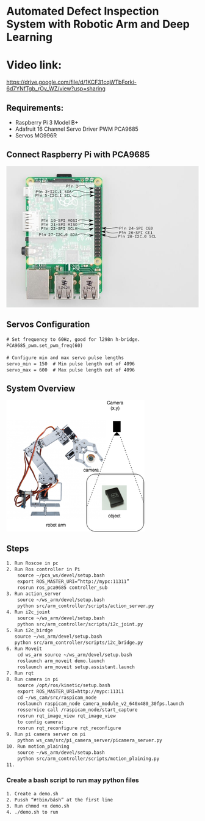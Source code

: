 # Automated Defect Inspection System with Robotic Arm and Deep Learning
# Video link:
https://drive.google.com/file/d/1KCF31cqWTbForki-6d7YNfTgb_rOv_WZ/view?usp=sharing
## Requirements:
- Raspberry Pi 3 Model B+
- Adafruit 16 Channel Servo Driver PWM PCA9685
- Servos MG996R



## Connect Raspberry Pi with PCA9685
![viewer](assert/pi_pca.png)

## Servos Configuration

    # Set frequency to 60Hz, good for l298n h-bridge.
    PCA9685_pwm.set_pwm_freq(60)
    
    # Configure min and max servo pulse lengths
    servo_min = 150  # Min pulse length out of 4096
    servo_max = 600  # Max pulse length out of 4096
    
## System Overview
![viewer](assert/system_overview.png)

## Steps 

    1. Run Roscoe in pc
    2. Run Ros controller in Pi 
        source ~/pca_ws/devel/setup.bash
        export ROS_MASTER_URI=“http://mypc:11311”
        rosrun ros_pca9685 controller_sub
    3. Run action_server
        source ~/ws_arm/devel/setup.bash
        python src/arm_controller/scripts/action_server.py
    4. Run i2c_joint
        source ~/ws_arm/devel/setup.bash
        python src/arm_controller/scripts/i2c_joint.py
    5. Run i2c_birdge 
       source ~/ws_arm/devel/setup.bash
       python src/arm_controller/scripts/i2c_bridge.py
    6. Run Moveit 
        cd ws_arm source ~/ws_arm/devel/setup.bash
        roslaunch arm_moveit demo.launch
        roslaunch arm_moveit setup.assistant.launch
    7. Run rqt 
    8. Run camera in pi 
        source /opt/ros/kinetic/setup.bash
        export ROS_MASTER_URI=http://mypc:11311
        cd ~/ws_cam/src/raspicam_node
        roslaunch raspicam_node camera_module_v2_640x480_30fps.launch
        rosservice call /raspicam_node/start_capture
        rosrun rqt_image_view rqt_image_view
        to config camera:
        rosrun rqt_reconfigure rqt_reconfigure 
    9. Run pi camera server on pi
        python ws_cam/src/pi_camera_server/picamera_server.py
    10. Run motion_plaining
        source ~/ws_arm/devel/setup.bash
        python src/arm_controller/scripts/motion_plaining.py
    11. 


### Create a bash script to run may python files
    1. Create a demo.sh
    2. Pussh “#!bin/básh” at the first line
    3. Run chmod +x demo.sh
    4. ./demo.sh to run


    


